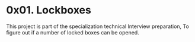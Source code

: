 # 0x01. Lockboxes

This project is part of the specialization technical Interview preparation, To figure out if a number
of locked boxes can be opened.

